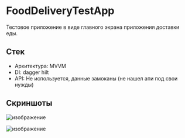 # FoodDeliveryTestApp
 
 Тестовое приложение в виде главного экрана приложения доставки еды.
 
 ## Стек
 * Архитектура: MVVM
 * DI: dagger hilt
 * API: Не используется, данные замоканы (не нашел апи под свои нужды)

## Скриншоты
![изображение](https://user-images.githubusercontent.com/32959668/195992460-00e2befe-faf3-4fe9-bde2-16f8f54f11c5.png)

![изображение](https://user-images.githubusercontent.com/32959668/195992487-9ab77656-6cb9-4eb3-b5db-048324166e65.png)
